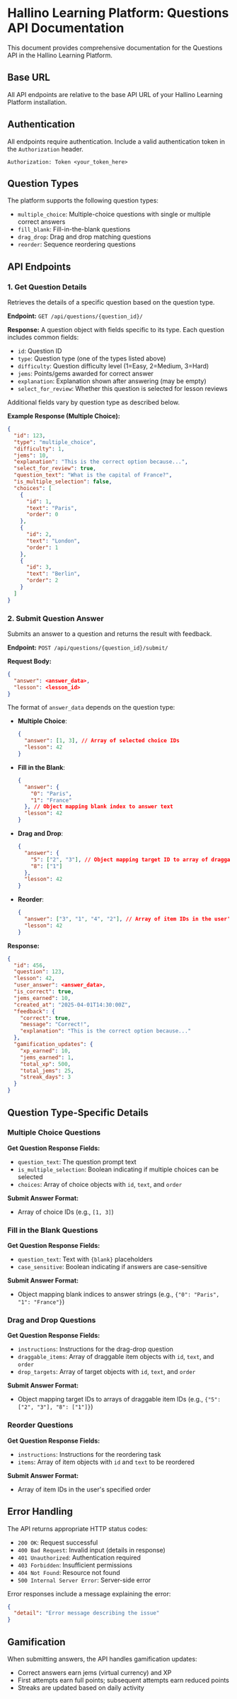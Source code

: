 # Hallino Learning Platform: Questions API Documentation

This document provides comprehensive documentation for the Questions API in the Hallino Learning Platform.

## Base URL

All API endpoints are relative to the base API URL of your Hallino Learning Platform installation.

## Authentication

All endpoints require authentication. Include a valid authentication token in the `Authorization` header.

```
Authorization: Token <your_token_here>
```

## Question Types

The platform supports the following question types:

- `multiple_choice`: Multiple-choice questions with single or multiple correct answers
- `fill_blank`: Fill-in-the-blank questions
- `drag_drop`: Drag and drop matching questions
- `reorder`: Sequence reordering questions

## API Endpoints

### 1. Get Question Details

Retrieves the details of a specific question based on the question type.

**Endpoint:** `GET /api/questions/{question_id}/`

**Response:** A question object with fields specific to its type. Each question includes common fields:

- `id`: Question ID
- `type`: Question type (one of the types listed above)
- `difficulty`: Question difficulty level (1=Easy, 2=Medium, 3=Hard)
- `jems`: Points/gems awarded for correct answer
- `explanation`: Explanation shown after answering (may be empty)
- `select_for_review`: Whether this question is selected for lesson reviews

Additional fields vary by question type as described below.

**Example Response (Multiple Choice):**

```json
{
  "id": 123,
  "type": "multiple_choice",
  "difficulty": 1,
  "jems": 10,
  "explanation": "This is the correct option because...",
  "select_for_review": true,
  "question_text": "What is the capital of France?",
  "is_multiple_selection": false,
  "choices": [
    {
      "id": 1,
      "text": "Paris",
      "order": 0
    },
    {
      "id": 2,
      "text": "London",
      "order": 1
    },
    {
      "id": 3,
      "text": "Berlin",
      "order": 2
    }
  ]
}
```

### 2. Submit Question Answer

Submits an answer to a question and returns the result with feedback.

**Endpoint:** `POST /api/questions/{question_id}/submit/`

**Request Body:**

```json
{
  "answer": <answer_data>,
  "lesson": <lesson_id>
}
```

The format of `answer_data` depends on the question type:

- **Multiple Choice**:

  ```json
  {
    "answer": [1, 3], // Array of selected choice IDs
    "lesson": 42
  }
  ```

- **Fill in the Blank**:

  ```json
  {
    "answer": {
      "0": "Paris",
      "1": "France"
    }, // Object mapping blank index to answer text
    "lesson": 42
  }
  ```

- **Drag and Drop**:

  ```json
  {
    "answer": {
      "5": ["2", "3"], // Object mapping target ID to array of draggable item IDs
      "8": ["1"]
    },
    "lesson": 42
  }
  ```

- **Reorder**:
  ```json
  {
    "answer": ["3", "1", "4", "2"], // Array of item IDs in the user's order
    "lesson": 42
  }
  ```

**Response:**

```json
{
  "id": 456,
  "question": 123,
  "lesson": 42,
  "user_answer": <answer_data>,
  "is_correct": true,
  "jems_earned": 10,
  "created_at": "2025-04-01T14:30:00Z",
  "feedback": {
    "correct": true,
    "message": "Correct!",
    "explanation": "This is the correct option because..."
  },
  "gamification_updates": {
    "xp_earned": 10,
    "jems_earned": 1,
    "total_xp": 500,
    "total_jems": 25,
    "streak_days": 3
  }
}
```

## Question Type-Specific Details

### Multiple Choice Questions

**Get Question Response Fields:**

- `question_text`: The question prompt text
- `is_multiple_selection`: Boolean indicating if multiple choices can be selected
- `choices`: Array of choice objects with `id`, `text`, and `order`

**Submit Answer Format:**

- Array of choice IDs (e.g., `[1, 3]`)

### Fill in the Blank Questions

**Get Question Response Fields:**

- `question_text`: Text with `{blank}` placeholders
- `case_sensitive`: Boolean indicating if answers are case-sensitive

**Submit Answer Format:**

- Object mapping blank indices to answer strings (e.g., `{"0": "Paris", "1": "France"}`)

### Drag and Drop Questions

**Get Question Response Fields:**

- `instructions`: Instructions for the drag-drop question
- `draggable_items`: Array of draggable item objects with `id`, `text`, and `order`
- `drop_targets`: Array of target objects with `id`, `text`, and `order`

**Submit Answer Format:**

- Object mapping target IDs to arrays of draggable item IDs (e.g., `{"5": ["2", "3"], "8": ["1"]}`)

### Reorder Questions

**Get Question Response Fields:**

- `instructions`: Instructions for the reordering task
- `items`: Array of item objects with `id` and `text` to be reordered

**Submit Answer Format:**

- Array of item IDs in the user's specified order

## Error Handling

The API returns appropriate HTTP status codes:

- `200 OK`: Request successful
- `400 Bad Request`: Invalid input (details in response)
- `401 Unauthorized`: Authentication required
- `403 Forbidden`: Insufficient permissions
- `404 Not Found`: Resource not found
- `500 Internal Server Error`: Server-side error

Error responses include a message explaining the error:

```json
{
  "detail": "Error message describing the issue"
}
```

## Gamification

When submitting answers, the API handles gamification updates:

- Correct answers earn jems (virtual currency) and XP
- First attempts earn full points; subsequent attempts earn reduced points
- Streaks are updated based on daily activity
